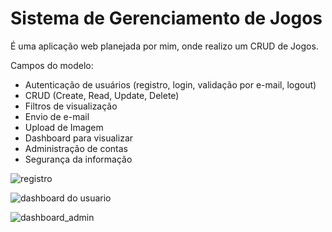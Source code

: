# Sistema de Gerenciamento de Jogos

É uma aplicação web planejada por mim, onde realizo um CRUD de Jogos.

Campos do modelo:
- Autenticação de usuários (registro, login, validação por e-mail, logout) 
- CRUD (Create, Read, Update, Delete) 
- Filtros de visualização 
- Envio de e-mail 
- Upload de Imagem 
- Dashboard para visualizar 
- Administração de contas 
- Segurança da informação

![registro](https://github.com/user-attachments/assets/3558f6f2-7a35-40ba-bed0-6e153b5901ad)

![dashboard do usuario](https://github.com/user-attachments/assets/f7a04e37-69d2-49bd-b0d5-503079840238)

![dashboard_admin](https://github.com/user-attachments/assets/9699647f-b3cb-4eb6-b307-68a4147cdfed)
